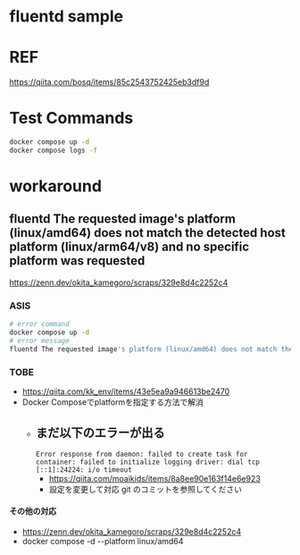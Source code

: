 # fluentd sample

# REF

https://qiita.com/bosq/items/85c2543752425eb3df9d

# Test Commands

```bash
docker compose up -d
docker compose logs -f
```

# workaround

## fluentd The requested image's platform (linux/amd64) does not match the detected host platform (linux/arm64/v8) and no specific platform was requested

https://zenn.dev/okita_kamegoro/scraps/329e8d4c2252c4

### ASIS

```bash
# error command
docker compose up -d
# error message
fluentd The requested image's platform (linux/amd64) does not match the detected host platform (linux/arm64/v8) and no specific platform was requested
```

### TOBE

- https://qiita.com/kk_env/items/43e5ea9a946613be2470
- Docker Composeでplatformを指定する方法で解消
    - まだ以下のエラーが出る
      -
      `Error response from daemon: failed to create task for container: failed to initialize logging driver: dial tcp [::1]:24224: i/o timeout`
        - https://qiita.com/moaikids/items/8a8ee90e163f14e6e923
        - 設定を変更して対応 git のコミットを参照してください

#### その他の対応

- https://zenn.dev/okita_kamegoro/scraps/329e8d4c2252c4
- docker compose -d --platform linux/amd64
